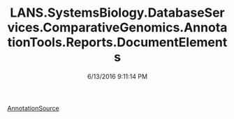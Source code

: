﻿---
title: LANS.SystemsBiology.DatabaseServices.ComparativeGenomics.AnnotationTools.Reports.DocumentElements
date: 6/13/2016 9:11:14 PM
---

[AnnotationSource](T-LANS.SystemsBiology.DatabaseServices.ComparativeGenomics.AnnotationTools.Reports.DocumentElements.AnnotationSource.html)
